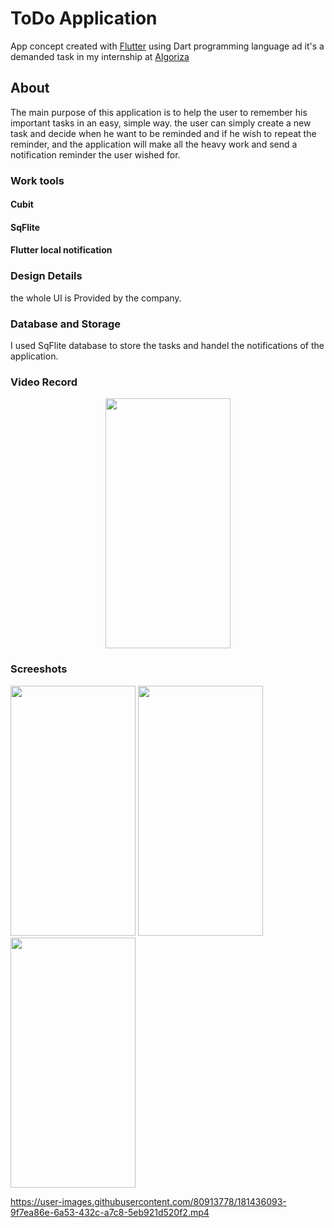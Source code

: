 # ToDo Application

App concept created with [Flutter](https://flutter.dev/) using Dart programming language ad it's a demanded task in my internship at [Algoriza](https://algoriza.com/?fbclid=IwAR2zSo9Bh3oEs4COrz4p6rcDJsN75cydCJKD4HloAVlW1uTz2li-GgUGN-o)

## About

The main purpose of this application is to help the user to remember his important tasks in an easy, simple way. the user can simply create a new task and decide when he want to be reminded and if he wish to repeat the reminder, and the application will make all the heavy work and send a notification reminder the user wished for.

### Work tools
#### Cubit 
#### SqFlite
#### Flutter local notification


### Design Details
the whole UI is Provided by the company. 

### Database and Storage
I used SqFlite database to store the tasks and handel the notifications of the application.

### Video Record
<p align="center">
<img screenshot-1654811860575 src="https://user-images.githubusercontent.com/80913778/181436093-9f7ea86e-6a53-432c-a7c8-5eb921d520f2.mp4" width="200" height="400">
</p>

### Screeshots

<p float="left">
  <img screenshot-1654811860575 src="https://user-images.githubusercontent.com/80913778/181430607-c11a2970-87a1-43e4-a4cf-c1630ef573f2.png" width="200" height="400"/>
  <img screenshot-1654811860575 src="https://user-images.githubusercontent.com/80913778/181430609-85991013-8490-4ac5-b440-29e04c3082bc.png" width="200" height="400"/> 
  <img screenshot-1654811860575 src="https://user-images.githubusercontent.com/80913778/181435859-6917c83f-61b6-44e9-bb29-da8f43f2a1bd.png" width="200" height="400"/> 
</p>



https://user-images.githubusercontent.com/80913778/181436093-9f7ea86e-6a53-432c-a7c8-5eb921d520f2.mp4


